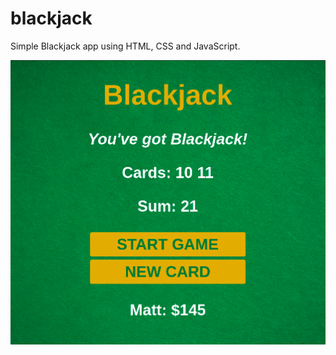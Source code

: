 # blackjack
Simple Blackjack app using HTML, CSS and JavaScript.

<img src='images/blackjack.png' alt='blackjack game'>
